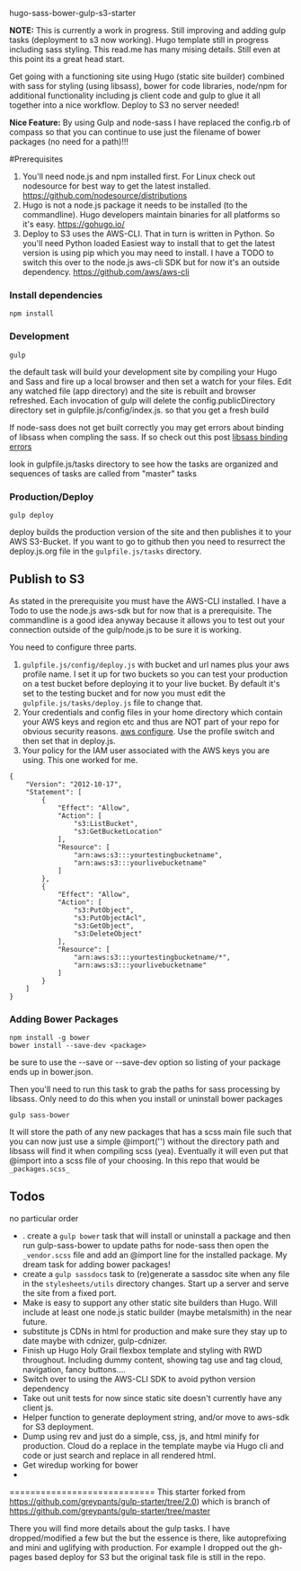 hugo-sass-bower-gulp-s3-starter

__NOTE:__ This is currently a work in progress.  Still improving and adding gulp tasks (deployment to s3 now working). Hugo template still in progress including sass styling.  This read.me has many mising details. Still even at this point its a great head start.

Get going with a functioning site using Hugo (static site builder) combined with sass for styling (using libsass), bower for code libraries, node/npm for additional functionality including js client code and gulp to glue it all together into a nice workflow.  Deploy to S3 no server needed!

__Nice Feature:__ By using Gulp and node-sass I have replaced the config.rb of compass so that you can continue to use just the filename of bower packages (no need for a path)!!!
 

#Prerequisites

1. You'll need node.js and npm installed first. For Linux check out nodesource for best way to get the latest installed.  https://github.com/nodesource/distributions
2. Hugo is not a node.js package it needs to be installed (to the commandline).  Hugo developers maintain binaries for all platforms so it's easy.  https://gohugo.io/
3. Deploy to S3 uses the AWS-CLI.  That in turn is written in Python.  So you'll need Python loaded Easiest way to install that to get the latest version is using pip which you may need to install. I have a TODO to switch this over to the node.js aws-cli SDK but for now it's an outside dependency. https://github.com/aws/aws-cli
 

### Install dependencies
```
npm install
```


### Development
```
gulp
```
the default task will build your development site by compiling your Hugo and Sass and fire up a local browser and then set a watch for your files.   Edit any watched file (app directory) and the site is rebuilt and browser refreshed.  Each invocation of gulp will delete the config.publicDirectory directory set in gulpfile.js/config/index.js. so that you get a fresh build

If node-sass does not get built correctly you may get errors about binding of libsass when compling the sass.  If so check out this post [libsass binding errors](http://stackoverflow.com/questions/29461831/libsass-bindings-not-found-when-using-node-sass-in-nodejs)

look in gulpfile.js/tasks directory to see how the tasks are organized and sequences of tasks are called from "master" tasks


### Production/Deploy
```
gulp deploy
```

deploy builds the production version of the site and then publishes it to your AWS S3-Bucket.  If you want to go to github then you need to resurrect the deploy.js.org file in the `gulpfile.js/tasks` directory.

## Publish to S3

As stated in the prerequisite you must have the AWS-CLI installed.  I have a Todo to use the node.js aws-sdk but for now that is a prerequisite. The commandline is a good idea anyway because it allows you to test out your connection outside of the gulp/node.js to be sure it is working.

You need to configure three parts.
1. `gulpfile.js/config/deploy.js` with bucket and url names plus your aws profile name.  I set it up for two buckets so you can test your production on a test bucket before deploying it to your live bucket.  By default it's set to the testing bucket and for now you must edit the `gulpfile.js/tasks/deploy.js` file to change that.
2. Your credentials and config files in your home directory which contain your AWS keys and region etc and thus are NOT part of your repo for obvious security reasons. [aws configure](http://docs.aws.amazon.com/cli/latest/userguide/cli-chap-getting-started.html).  Use the profile switch and then set that in deploy.js.
3. Your policy for the IAM user associated with the AWS keys you are using.  This one worked for me.
 
```
{
    "Version": "2012-10-17",
    "Statement": [
        {
            "Effect": "Allow",
            "Action": [
                "s3:ListBucket",
                "s3:GetBucketLocation"
            ],
            "Resource": [
                "arn:aws:s3:::yourtestingbucketname",
                "arn:aws:s3:::yourlivebucketname"
            ]
        },
        {
            "Effect": "Allow",
            "Action": [
                "s3:PutObject",
                "s3:PutObjectAcl",
                "s3:GetObject",
                "s3:DeleteObject"
            ],
            "Resource": [
                "arn:aws:s3:::yourtestingbucketname/*",
                "arn:aws:s3:::yourlivebucketname"
            ]
        }
    ]
}
```



### Adding Bower Packages 
```
npm install -g bower
bower install --save-dev <package>
```

be sure to use the --save or --save-dev option so listing of your package ends up in bower.json.

Then you'll need to run this task to grab the paths for sass processing by libsass.  Only need to do this when you install or uninstall bower packages

```
gulp sass-bower   
```

It will store the path of any new packages that has a scss main file such that you can now just use a simple @import('') without the directory path and libsass will find it when compiling scss (yea).   Eventually it will even put that @import into a scss file of your choosing.  In this repo that would be `_packages.scss_`

## Todos
no particular order

* . create a `gulp bower` task that will install or uninstall a package and then run gulp-sass-bower to update paths for node-sass then open the `_vendor.scss` file and add an @import line for the installed package. My dream task for adding bower packages!
* create a `gulp sassdocs` task to (re)generate a sassdoc site when any file in the `stylesheets/utils` directory changes.  Start up a server and serve the site from a fixed port.
* Make is easy to support any other static site builders than Hugo.  Will include at least one node.js static builder (maybe metalsmith) in the near future.   
* substitute js CDNs in html for production and make sure they stay up to date maybe with cdnizer, gulp-cdnizer.
* Finish up Hugo Holy Grail flexbox template and styling with RWD throughout. Including dummy content, showing tag use and tag cloud, navigation, fancy buttons....
* Switch over to using the AWS-CLI SDK to avoid python version dependency
* Take out unit tests for now since static site doesn't currently have any client js.
* Helper function to generate deployment string, and/or move to aws-sdk for S3 deployment.
*  Dump using rev and just do a simple, css, js, and html minify for production.  Cloud do a replace in the template maybe via Hugo cli and code or just search and replace in all rendered html.
*  Get wiredup working for bower
*  



 
============================
This starter forked from https://github.com/greypants/gulp-starter/tree/2.0) which is branch of https://github.com/greypants/gulp-starter/tree/master

There you will find more details about the gulp tasks.  I have dropped/modified a few but the but the essence is there, like autoprefixing and mini and uglifying with production.  For example I dropped out the gh-pages based deploy for S3 but the original task file is still in the repo.


